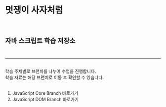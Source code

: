 # 멋쟁이 사자처럼

<br />


## 자바 스크립트 학습 저장소<br /><br />

--- 

<br />학습 주제별로 브랜치를 나누어 수업을 진행합니다. <br />
학습 자료는 해당 브랜치로 이동 후 확인할 수 있습니다. <br /><br />

1. JavaScript Core Branch 바로가기
2. JavaScript DOM Branch 바로가기
